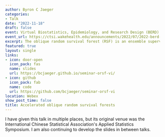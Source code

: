 ```yaml
---
author: Byron C Jaeger
categories:
- Talk
date: "2022-11-18"
draft: false
event: Virtual Biostatistics, Epidemiology, and Research Design (BERD) Methods Conference
event_url: https://ctsi.wakehealth.edu/announcements/2022/07/2022-berd-methods-conference
excerpt: The oblique random survival forest (RSF) is an ensemble supervised learning method for right-censored outcomes. Oblique RSF ensembles often have higher prediction accuracy than standard RSF ensembles. However, computational overhead and lack of interpretability are pervasive limitations of the oblique RSF, In this talk, I introduce a method to increase computational efficiency of the oblique RSF and a method to estimate importance of individual predictor variables with the oblique RSF. Both methods are available in the `aorsf` R package. 
featured: true
layout: single
links:
- icon: door-open
  icon_pack: fas
  name: slides
  url: https://bcjaeger.github.io/seminar-orsf-vi/
- icon: github
  icon_pack: fab
  name: code
  url: https://github.com/bcjaeger/seminar-orsf-vi
location: Webex
show_post_time: false
title: Accelerated oblique random survival forests
---
```


I have given this talk in multiple places, but its original venue was the International Chinese Statistical Association's Applied Statistics Symposium. I am also continuing to develop the slides in between talks. 
